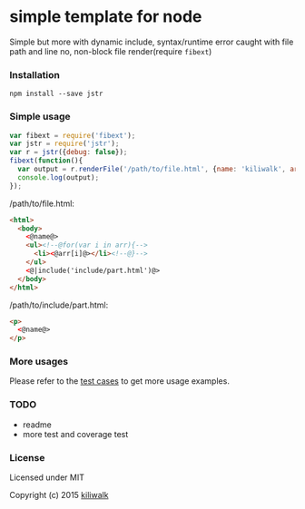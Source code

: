 simple template for node
=================================
Simple but more with dynamic include, syntax/runtime error caught with file path and line no, non-block file render(require `fibext`)

### Installation

```
npm install --save jstr
```

### Simple usage

```javascript
var fibext = require('fibext');
var jstr = require('jstr');
var r = jstr({debug: false});
fibext(function(){
  var output = r.renderFile('/path/to/file.html', {name: 'kiliwalk', arr: [1, 2, 3]});
  console.log(output);
});
```

/path/to/file.html:
```html
<html>
  <body>
    <@name@>
    <ul><!--@for(var i in arr){-->
      <li><@arr[i]@></li><!--@}-->
    </ul>
    <@|include('include/part.html')@>
  </body>
</html>
```

/path/to/include/part.html:
```html
<p>
  <@name@>
</p>
```

### More usages

Please refer to the [test cases](https://github.com/kiliwalk/jstr/tree/master/test) to get more usage examples.

### TODO

* readme
* more test and coverage test

### License

Licensed under MIT

Copyright (c) 2015 [kiliwalk](https://github.com/kiliwalk)
